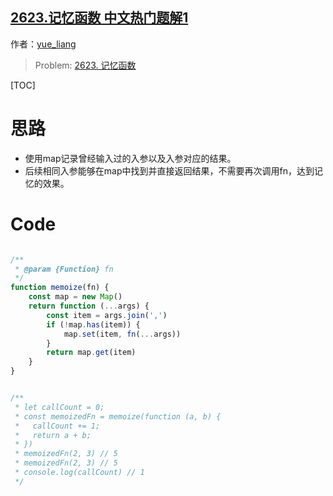 ## [2623.记忆函数 中文热门题解1](https://leetcode.cn/problems/memoize/solutions/100000/js-ha-xi-biao-si-lu-by-yue-liang-ab-sy41)

作者：[yue_liang](https://leetcode.cn/u/yue_liang)

> Problem: [2623. 记忆函数](https://leetcode.cn/problems/memoize/description/)

[TOC]

# 思路
- 使用map记录曾经输入过的入参以及入参对应的结果。
- 后续相同入参能够在map中找到并直接返回结果，不需要再次调用fn，达到记忆的效果。

# Code
```JavaScript []

/**
 * @param {Function} fn
 */
function memoize(fn) {
    const map = new Map()
    return function (...args) {
        const item = args.join(',')
        if (!map.has(item)) {
            map.set(item, fn(...args))
        }
        return map.get(item)
    }
}


/** 
 * let callCount = 0;
 * const memoizedFn = memoize(function (a, b) {
 *	 callCount += 1;
 *   return a + b;
 * })
 * memoizedFn(2, 3) // 5
 * memoizedFn(2, 3) // 5
 * console.log(callCount) // 1 
 */
```

